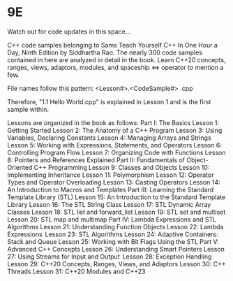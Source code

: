 # 9E
Watch out for code updates in this space... 

C++ code samples belonging to Sams Teach Yourself C++ In One Hour a Day, Ninth Edition by Siddhartha Rao. The nearly 300 code samples contained in here are analyzed in detail in the book. Learn C++20 concepts, ranges, views, adaptors, modules, and spaceship <=> operator to mention a few.

File names follow this pattern:
<Lesson#>.<CodeSample#> <Description>.cpp

Therefore, "1.1 Hello World.cpp" is explained in Lesson 1 and is the first sample within. 

Lessons are organized in the book as follows:
Part I: The Basics
Lesson 1: Getting Started 
Lesson 2: The Anatomy of a C++ Program 
Lesson 3: Using Variables, Declaring Constants 
Lesson 4: Managing Arrays and Strings 
Lesson 5: Working with Expressions, Statements, and Operators 
Lesson 6: Controlling Program Flow 
Lesson 7: Organizing Code with Functions 
Lesson 8: Pointers and References Explained 
Part II: Fundamentals of Object-Oriented C++ Programming 
Lesson 9: Classes and Objects 
Lesson 10: Implementing Inheritance 
Lesson 11: Polymorphism 
Lesson 12: Operator Types and Operator Overloading 
Lesson 13: Casting Operators 
Lesson 14: An Introduction to Macros and Templates 
Part III: Learning the Standard Template Library (STL) 
Lesson 15: An Introduction to the Standard Template Library 
Lesson 16: The STL String Class 
Lesson 17: STL Dynamic Array Classes 
Lesson 18: STL list and forward_list 
Lesson 19: STL set and multiset  
Lesson 20: STL map and multimap 
Part IV: Lambda Expressions and STL Algorithms
Lesson 21: Understanding Function Objects 
Lesson 22: Lambda Expressions  
Lesson 23: STL Algorithms 
Lesson 24: Adaptive Containers: Stack and Queue 
Lesson 25: Working with Bit Flags Using the STL 
Part V: Advanced C++ Concepts 
Lesson 26: Understanding Smart Pointers 
Lesson 27: Using Streams for Input and Output  
Lesson 28: Exception Handling 
Lesson 29: C++20 Concepts, Ranges, Views, and Adaptors
Lesson 30: C++ Threads 
Lesson 31: C++20 Modules and C++23
